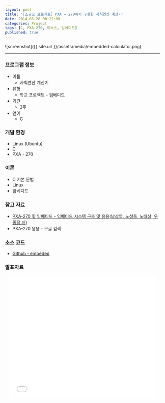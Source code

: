 ```yaml
---
layout: post
title: '[소규모 프로젝트] PXA – 270에서 구현한 사칙연산 계산기'
date: 2014-08-28 08:22:00
categories: Project
tags: [C, PXA-270, 리눅스, 임베디드]
published: true
---
```


![screenshot]({{ site.url }}/assets/media/embedded-calculator.png)

* * *

### 프로그램 정보

* 이름
	* 사칙연산 계산기
* 유형
	* 학교 프로젝트 - 임베디드
* 기간
	* 3주
* 언어
	* C

### 개발 환경

* Linux (Ubuntu)
* C
* PXA - 270

### 이론

* C 기본 문법
* Linux
* 임베디드

### 참고 자료

* [PXA-270 및 임베디드 - 임베디드 시스템 구조 및 응용(남상엽, 노성동, 노태상, 우종정 저)](http://book.naver.com/bookdb/book_detail.nhn?bid=3021766)
* PXA-270 응용 - 구글 검색

### 소스 코드

* [Github - embeded](https://github.com/egaoneko/embeded)

### 발표자료

<div style="text-align: center;"><iframe width="476" height="400" src="//www.slideshare.net/slideshow/embed_code/38442326" frameborder="0" marginwidth="0" marginheight="0" scrolling="no"></iframe></div>